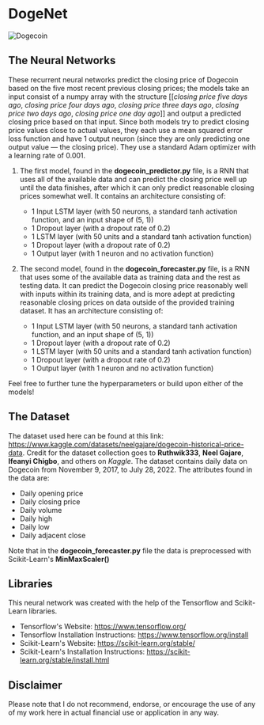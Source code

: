 # DogeNet

![Dogecoin](https://img.shields.io/badge/dogecoin-B59A30?style=for-the-badge&logo=dogecoin&logoColor=white)

## The Neural Networks
These recurrent neural networks predict the closing price of Dogecoin based on the five most recent previous closing prices; the models take an input consist of a numpy array with the structure [[*closing price five days ago*, *closing price four days ago*, *closing price three days ago*, *closing price two days ago*, *closing price one day ago*]] and output a predicted closing price based on that input. Since both models try to predict closing price values close to actual values, they each use a mean squared error loss function and have 1 output neuron (since they are only predicting one output value — the closing price). They use a standard Adam optimizer with a learning rate of 0.001.

1. The first model, found in the **dogecoin_predictor.py** file, is a RNN that uses all of the available data and can predict the closing price well up until the data finishes, after which it can only predict reasonable closing prices somewhat well. It contains an architecture consisting of:
    - 1 Input LSTM layer (with 50 neurons, a standard tanh activation function, and an input shape of (5, 1))
    - 1 Dropout layer (with a dropout rate of 0.2)
    - 1 LSTM layer (with 50 units and a standard tanh activation function)
    - 1 Dropout layer (with a dropout rate of 0.2)
    - 1 Output layer (with 1 neuron and no activation function)

2. The second model, found in the **dogecoin_forecaster.py** file, is a RNN that uses some of the available data as training data and the rest as testing data. It can predict the Dogecoin closing price reasonably well with inputs within its training data, and is more adept at predicting reasonable closing prices on data outside of the provided training dataset. It has an architecture consisting of:
    - 1 Input LSTM layer (with 50 neurons, a standard tanh activation function, and an input shape of (5, 1))
    - 1 Dropout layer (with a dropout rate of 0.2)
    - 1 LSTM layer (with 50 units and a standard tanh activation function)
    - 1 Dropout layer (with a dropout rate of 0.2)
    - 1 Output layer (with 1 neuron and no activation function)

Feel free to further tune the hyperparameters or build upon either of the models!

## The Dataset
The dataset used here can be found at this link: https://www.kaggle.com/datasets/neelgajare/dogecoin-historical-price-data. Credit for the dataset collection goes to **Ruthwik333**, **Neel Gajare**, **Ifeanyi Chigbo**, and others on *Kaggle*. The dataset contains daily data on Dogecoin from November 9, 2017, to July 28, 2022. The attributes found in the data are:

- Daily opening price
- Daily closing price
- Daily volume
- Daily high
- Daily low
- Daily adjacent close

Note that in the **dogecoin_forecaster.py** file the data is preprocessed with Scikit-Learn's **MinMaxScaler()**

## Libraries
This neural network was created with the help of the Tensorflow and Scikit-Learn libraries.
- Tensorflow's Website: https://www.tensorflow.org/
- Tensorflow Installation Instructions: https://www.tensorflow.org/install
- Scikit-Learn's Website: https://scikit-learn.org/stable/
- Scikit-Learn's Installation Instructions: https://scikit-learn.org/stable/install.html

## Disclaimer
Please note that I do not recommend, endorse, or encourage the use of any of my work here in actual financial use or application in any way. 
